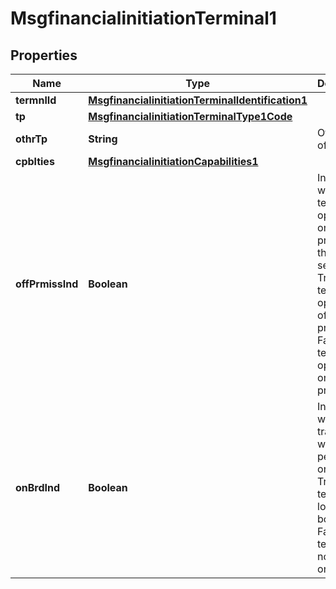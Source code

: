 

# MsgfinancialinitiationTerminal1

## Properties

Name | Type | Description | Notes
------------ | ------------- | ------------- | -------------
**termnlId** | [**MsgfinancialinitiationTerminalIdentification1**](MsgfinancialinitiationTerminalIdentification1.md) |  |  [optional]
**tp** | [**MsgfinancialinitiationTerminalType1Code**](MsgfinancialinitiationTerminalType1Code.md) |  |  [optional]
**othrTp** | **String** | Other type of terminal. |  [optional]
**cpblties** | [**MsgfinancialinitiationCapabilities1**](MsgfinancialinitiationCapabilities1.md) |  |  [optional]
**offPrmissInd** | **Boolean** | Indicates whether the terminal is operated on- or off-premises at the point of service. True: The terminal is operated off premises. False: The terminal is operated on premises. |  [optional]
**onBrdInd** | **Boolean** | Indicates whether the transaction was performed on board.  True: The terminal is located on board. False: The terminal is not located on board. |  [optional]



